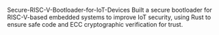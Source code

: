 Secure-RISC-V-Bootloader-for-IoT-Devices
Built a secure bootloader for RISC-V-based embedded systems to improve IoT security, using Rust to ensure safe code and ECC cryptographic verification for trust.
